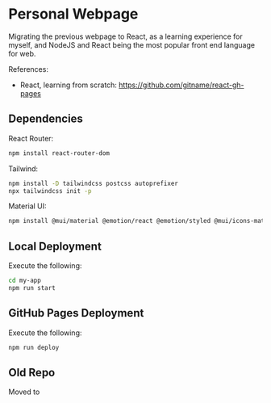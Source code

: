 # Personal Webpage

Migrating the previous webpage to React, as a learning experience for myself, and NodeJS and React being the most popular front end language for web.

References:
* React, learning from scratch: https://github.com/gitname/react-gh-pages

## Dependencies

<!-- NextJS:
```bash
npm install next react react-dom
``` -->
React Router:
```bash
npm install react-router-dom
```

Tailwind:
```bash
npm install -D tailwindcss postcss autoprefixer
npx tailwindcss init -p
```

Material UI:
```bash
npm install @mui/material @emotion/react @emotion/styled @mui/icons-material @mui/lab
```

## Local Deployment

Execute the following:
```bash
cd my-app
npm run start
```

## GitHub Pages Deployment

Execute the following:
```bash
npm run deploy
```

## Old Repo

Moved to 